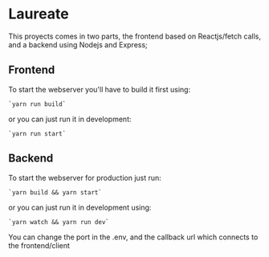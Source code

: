 # Laureate

This proyects comes in two parts, the frontend based on Reactjs/fetch calls, and a backend
using Nodejs and Express;

## Frontend

To start the webserver you'll have to build it first using:

    `yarn run build`

or you can just run it in development:

    `yarn run start`

## Backend

To start the webserver for production just run:

    `yarn build && yarn start`

or you can just run it in development using:

    `yarn watch && yarn run dev`

You can change the port in the .env, and the callback url which connects to the frontend/client
